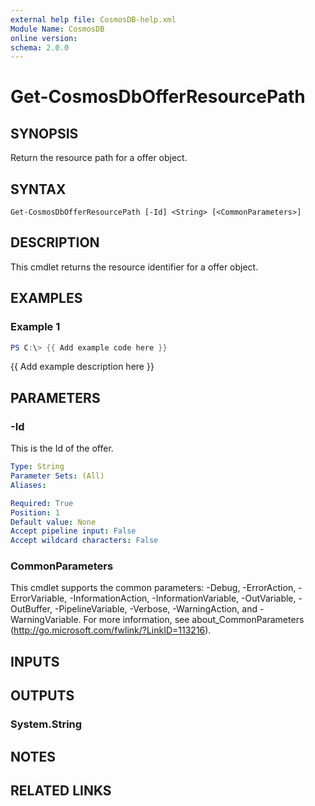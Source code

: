 ```yaml
---
external help file: CosmosDB-help.xml
Module Name: CosmosDB
online version:
schema: 2.0.0
---
```


# Get-CosmosDbOfferResourcePath

## SYNOPSIS
Return the resource path for a offer object.

## SYNTAX

```
Get-CosmosDbOfferResourcePath [-Id] <String> [<CommonParameters>]
```

## DESCRIPTION
This cmdlet returns the resource identifier for a offer
object.

## EXAMPLES

### Example 1
```powershell
PS C:\> {{ Add example code here }}
```

{{ Add example description here }}

## PARAMETERS

### -Id
This is the Id of the offer.

```yaml
Type: String
Parameter Sets: (All)
Aliases:

Required: True
Position: 1
Default value: None
Accept pipeline input: False
Accept wildcard characters: False
```

### CommonParameters
This cmdlet supports the common parameters: -Debug, -ErrorAction, -ErrorVariable, -InformationAction, -InformationVariable, -OutVariable, -OutBuffer, -PipelineVariable, -Verbose, -WarningAction, and -WarningVariable.
For more information, see about_CommonParameters (http://go.microsoft.com/fwlink/?LinkID=113216).

## INPUTS

## OUTPUTS

### System.String

## NOTES

## RELATED LINKS
